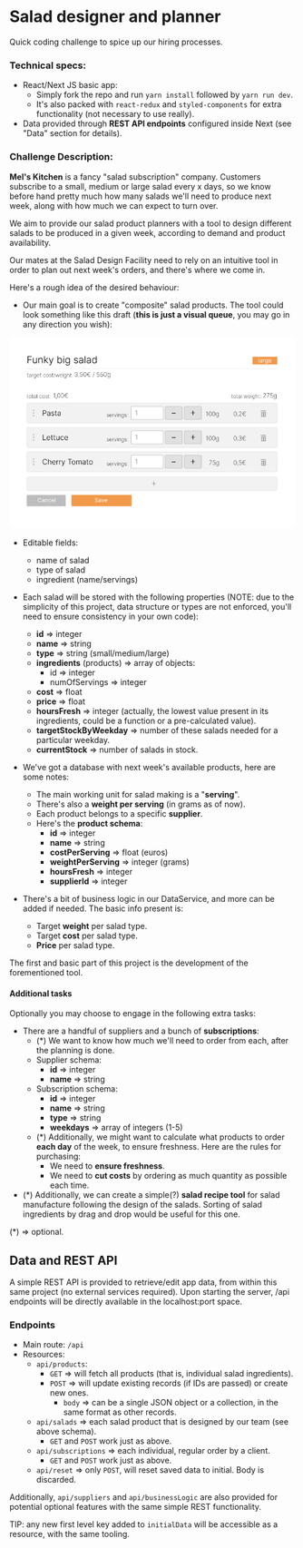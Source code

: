 # Salad designer and planner
Quick coding challenge to spice up our hiring processes.
### Technical specs:
- React/Next JS basic app:
  - Simply fork the repo and run `yarn install` followed by `yarn run dev`.
  - It's also packed with `react-redux` and `styled-components` for extra functionality (not necessary to use really).
- Data provided through **REST API endpoints** configured inside Next (see "Data" section for details).

### Challenge Description:
**Mel's Kitchen** is a fancy "salad subscription" company. Customers subscribe to a small, medium or large salad every x days, so we know before hand pretty much how many salads we'll need to produce next week, along with how much we can expect to turn over.

We aim to provide our salad product planners with a tool to design different salads to be produced in a given week, according to demand and product availability.

Our mates at the Salad Design Facility need to rely on an intuitive tool in order to plan out next week's orders, 
and there's where we come in.

Here's a rough idea of the desired behaviour:

- Our main goal is to create "composite" salad products. The tool could look something like this draft (**this 
  is just a visual queue**, you may go in any direction you wish):

![screenshot1.png](readme/screenshot1.png)
  - Editable fields:
    - name of salad
    - type of salad
    - ingredient (name/servings) 


- Each salad will be stored with the following properties (NOTE: due to the simplicity of this project, data 
  structure or types are not enforced, you'll need to ensure consistency in your own code):
  - **id** => integer
  - **name** => string
  - **type** => string (small/medium/large)
  - **ingredients** (products) => array of objects:
    - id => integer
    - numOfServings => integer
  - **cost** => float
  - **price** => float
  - **hoursFresh** => integer (actually, the lowest value present in its ingredients, could be a function or a pre-calculated value).
  - **targetStockByWeekday** => number of these salads needed for a particular weekday.
  - **currentStock** => number of salads in stock.
- We've got a database with next week's available products, here are some notes:
  - The main working unit for salad making is a "**serving**".
  - There's also a **weight per serving** (in grams as of now).
  - Each product belongs to a specific **supplier**.
  - Here's the **product schema**:
    - **id** => integer
    - **name** => string
    - **costPerServing** => float (euros)
    - **weightPerServing** => integer (grams)
    - **hoursFresh** => integer
    - **supplierId** => integer
- There's a bit of business logic in our DataService, and more can be added if needed. The basic info present is:
  - Target **weight** per salad type.
  - Target **cost** per salad type.
  - **Price** per salad type.

The first and basic part of this project is the development of the forementioned tool.

#### Additional tasks
Optionally you may choose to engage in the following extra tasks:

- There are a handful of suppliers and a bunch of **subscriptions**:
  - (\*) We want to know how much we'll need to order from each, after the planning is done.
  - Supplier schema:
    - **id** => integer
    - **name** => string
  - Subscription schema:
    - **id** => integer
    - **name** => string
    - **type** => string
    - **weekdays** => array of integers (1-5)
  - (\*) Additionally, we might want to calculate what products to order **each day** of the week, to ensure freshness. Here are the rules for purchasing:
    - We need to **ensure freshness**.
    - We need to **cut costs** by ordering as much quantity as possible each time.
- (\*) Additionally, we can create a simple(?) **salad recipe tool** for salad manufacture following the design of the salads. Sorting of salad ingredients by drag and drop would be useful for this one.

<footnote>(*) => optional.</footnote>

## Data and REST API
A simple REST API is provided to retrieve/edit app data, from within this same project (no external services required).
Upon starting the server, /api endpoints will be directly available in the localhost:port space.

### Endpoints
- Main route: `/api`
- Resources:
  - `api/products`:
    - `GET` => will fetch all products (that is, individual salad ingredients).
    - `POST` => will update existing records (if IDs are passed) or create new ones.
      - `body` => can be a single JSON object or a collection, in the same format as other records.
  - `api/salads` => each salad product that is designed by our team (see above schema).
    - `GET` and `POST` work just as above.
  - `api/subscriptions` => each individual, regular order by a client.
    - `GET` and `POST` work just as above.
  - `api/reset` => only `POST`, will reset saved data to initial. Body is discarded.

Additionally, `api/suppliers` and `api/businessLogic` are also provided for potential optional features with the 
same simple REST functionality.

TIP: any new first level key added to `initialData` will be accessible as a resource, with the same tooling.
